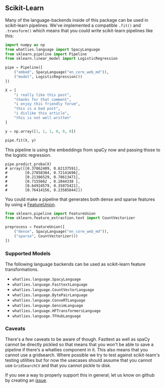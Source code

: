 ## Scikit-Learn

Many of the language-backends inside of this package can be used in scikit-learn pipelines.
We've implemented a compatible `.fit()` and `.transform()` which means that 
you could write scikit-learn pipelines like this:

```python
import numpy as np
from whatlies.language import SpacyLanguage
from sklearn.pipeline import Pipeline
from sklearn.linear_model import LogisticRegression

pipe = Pipeline([
    ("embed", SpacyLanguage("en_core_web_md")),
    ("model", LogisticRegression())
])

X = [
    "i really like this post",
    "thanks for that comment",
    "i enjoy this friendly forum",
    "this is a bad post",
    "i dislike this article",
    "this is not well written"
]

y = np.array([1, 1, 1, 0, 0, 0])

pipe.fit(X, y)
```

This pipeline is using the embeddings from spaCy now and passing those
to the logistic regression.

```
pipe.predict_proba(X)
# array([[0.37862409, 0.62137591],
#        [0.27858304, 0.72141696],
#        [0.21386529, 0.78613471],
#        [0.7155662 , 0.2844338 ],
#        [0.64924579, 0.35075421],
#        [0.76414156, 0.23585844]])
```

You could make a pipeline that generates both dense and sparse features by using a
[FeatureUnion](https://scikit-learn.org/stable/modules/generated/sklearn.pipeline.FeatureUnion.html).

```python
from sklearn.pipeline import FeatureUnion
from sklearn.feature_extraction.text import CountVectorizer

preprocess = FeatureUnion([
    ("dense", SpacyLanguage("en_core_web_md")),
    ("sparse", CountVectorizer())
])
```

### Supported Models

The following language backends can be used as scikit-learn feature transformations.

- `whatlies.language.SpacyLanguage`
- `whatlies.language.FasttextLanguage`
- `whatlies.language.CountVectorLanguage`
- `whatlies.language.BytePairLanguage`
- `whatlies.language.ConveRTLanguage`
- `whatlies.language.GensimLanguage`
- `whatlies.language.HFTransformersLanguage`
- `whatlies.language.TFHubLanguage`

### Caveats

There's a few caveats to be aware of though. Fasttext as well as spaCy cannot be directly pickled
so that means that you won't be able to save a pipeline if there's a whatlies component
in it. This also means that you cannot use a gridsearch. Where possible we try to
test against scikit-learn's testing utilities but for now the usecases should assume that you
cannot use `GridSearchCV` and that you cannot pickle to disk. 

If you see a way to properly support this in general; let us know on github by creating an [issue](https://github.com/RasaHQ/whatlies/issues). 
